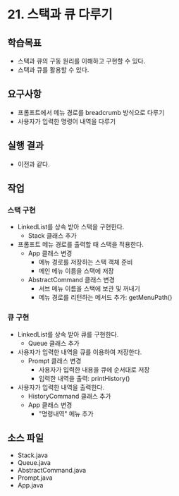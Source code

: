 # 21. 스택과 큐 다루기

## 학습목표

- 스택과 큐의 구동 원리를 이해하고 구현할 수 있다.
- 스택과 큐를 활용할 수 있다.

## 요구사항

- 프롬프트에서 메뉴 경로를 breadcrumb 방식으로 다루기
- 사용자가 입력한 명령어 내역을 다루기 

## 실행 결과

- 이전과 같다.

## 작업

### 스택 구현

- LinkedList를 상속 받아 스택을 구현한다.
  - Stack 클래스 추가
- 프롬프트 메뉴 경로를 출력할 때 스택을 적용한다.
  - App 클래스 변경
    - 메뉴 경로를 저장하는 스택 객체 준비
    - 메인 메뉴 이름을 스택에 저장
  - AbstractCommand 클래스 변경
    - 서브 메뉴 이름을 스택에 보관 및 꺼내기
    - 메뉴 경로를 리턴하는 메서드 추가: getMenuPath()

### 큐 구현

- LinkedList를 상속 받아 큐를 구현한다.
  - Queue 클래스 추가
- 사용자가 입력한 내역을 큐를 이용하여 저장한다.
  - Prompt 클래스 변경
    - 사용자가 입력한 내용을 큐에 순서대로 저장
    - 입력한 내역을 출력: printHistory()
- 사용자가 입력한 내역을 출력한다.
  - HistoryCommand 클래스 추가
  - App 클래스 변경 
    - "명령내역" 메뉴 추가


## 소스 파일

- Stack.java
- Queue.java
- AbstractCommand.java
- Prompt.java
- App.java